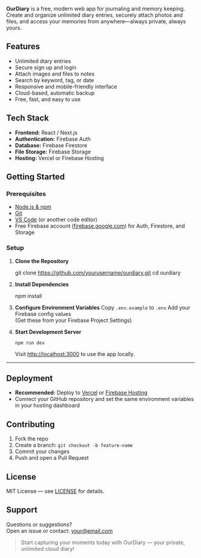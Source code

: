 
**OurDiary** is a free, modern web app for journaling and memory keeping. Create and organize unlimited diary entries, securely attach photos and files, and access your memories from anywhere—always private, always yours.



## Features

- Unlimited diary entries
- Secure sign up and login
- Attach images and files to notes
- Search by keyword, tag, or date
- Responsive and mobile-friendly interface
- Cloud-based, automatic backup
- Free, fast, and easy to use



## Tech Stack

- **Frontend:** React / Next.js
- **Authentication:** Firebase Auth
- **Database:** Firebase Firestore
- **File Storage:** Firebase Storage
- **Hosting:** Vercel or Firebase Hosting



## Getting Started

### Prerequisites

- [Node.js & npm](https://nodejs.org/)
- [Git](https://git-scm.com/)
- [VS Code](https://code.visualstudio.com/) (or another code editor)
- Free Firebase account ([firebase.google.com](https://firebase.google.com/)) for Auth, Firestore, and Storage

### Setup

1. **Clone the Repository**
    
    git clone https://github.com/yourusername/ourdiary.git
    cd ourdiary
    

2. **Install Dependencies**
    
    npm install
    

3. **Configure Environment Variables**
      Copy `.env.example` to `.env`
      Add your Firebase config values  
      (Get these from your Firebase Project Settings)

4. **Start Development Server**
    ```
    npm run dev
    ```
    Visit [http://localhost:3000](http://localhost:3000) to use the app locally.

---

## Deployment

- **Recommended:** Deploy to [Vercel](https://vercel.com/) or [Firebase Hosting](https://firebase.google.com/docs/hosting/)
- Connect your GitHub repository and set the same environment variables in your hosting dashboard


## Contributing

1. Fork the repo
2. Create a branch: `git checkout -b feature-name`
3. Commit your changes
4. Push and open a Pull Request



## License

MIT License — see [LICENSE](LICENSE) for details.



## Support

Questions or suggestions?  
Open an issue or contact: [your@email.com](mailto:help.ourdiary@email.com)


> Start capturing your moments today with OurDiary — your private, unlimited cloud diary!
